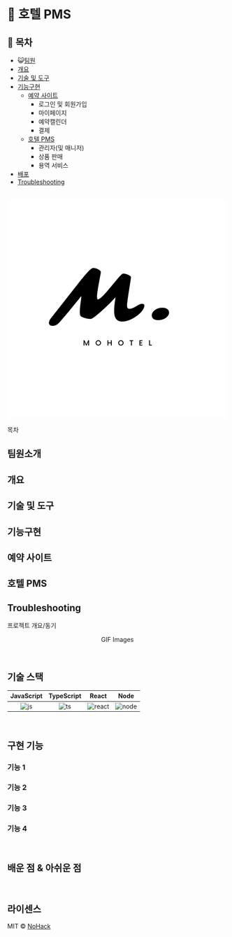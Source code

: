 # :bell: 호텔 PMS 
## :blue_book: 목차
- :smiley_cat:[팀원](#팀원소개)
- [개요](#개요)
- [기술 및 도구](#기술-및-도구)
- [기능구현](#기능구현)
  - [예약 사이트](#예약-사이트)
    - 로그인 및 회원가입
    - 마이페이지
    - 예약캘린더
    - 결제 
  - [호텔 PMS](#호텔-PMS)
    - 관리자(및 매니저)
    - 상품 판매
    - 용역 서비스
- [배포](#배포)
- [Troubleshooting](#troubleshooting)

<p align="center">
  <br>
  <img src="src/main/resources/static/images/login/logo.png">
  <br>
</p>

목차

## 팀원소개
## 개요
## 기술 및 도구
## 기능구현
## 예약 사이트
## 호텔 PMS
## Troubleshooting

<p align="justify">
프로젝트 개요/동기
</p>

<p align="center">
GIF Images
</p>

<br>

## 기술 스택

| JavaScript | TypeScript |  React   |  Node   |
| :--------: | :--------: | :------: | :-----: |
|   ![js]    |   ![ts]    | ![react] | ![node] |

<br>

## 구현 기능

### 기능 1

### 기능 2

### 기능 3

### 기능 4

<br>

## 배운 점 & 아쉬운 점

<p align="justify">

</p>

<br>

## 라이센스

MIT &copy; [NoHack](mailto:lbjp114@gmail.com)

<!-- Stack Icon Refernces -->

[js]: /images/stack/javascript.svg
[ts]: /images/stack/typescript.svg
[react]: /images/stack/react.svg
[node]: /images/stack/node.svg
